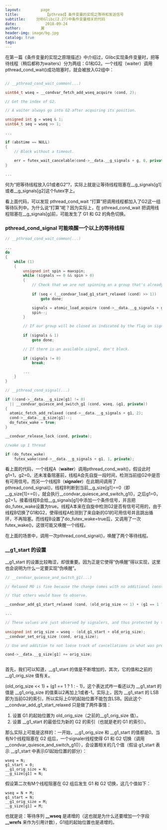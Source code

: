 ```yaml
---
layout:         page
title:            【pthread】条件变量的实现之等待和发送信号
subtitle:     分析Glibc(2.27)中条件变量相关的代码
date:             2018-09-24
author:         翼
header-img: image/bg.jpg
catalog: true
tags:
---
```


在第一篇《条件变量的实现之原理描述》中介绍过，Glibc实现条件变量时，把等待线程（稍后都称为waiters）分为两组：G1和G2。一个线程（waiter）调用pthread_cond_wait()成功阻塞时，就会被放入G2组中：

```cpp

// __pthread_cond_wait_common(...)

uint64_t wseq = __condvar_fetch_add_wseq_acquire (cond, 2);

// Get the index of G2.

// A waiter always go into G2 after acquiring its position.

unsigned int g = wseq & 1;
uint64_t seq = wseq >> 1;

...

if (abstime == NULL)
{
    // Block without a timeout.
    
    err = futex_wait_cancelable(cond->__data.__g_signals + g, 0, private);
}

...

```

何为“把等待线程放入G1或者G2”?，实际上就是让等待线程阻塞在__g_signals[g1]或者__g_signals[g2]这个futex字上。

看上面代码，可以发现 pthread_cond_wait “打算”把调用线程都加入了G2这一组等待队列中。为什么说“打算”呢？因为实际上，在 pthread_cond_wait 把调用线程阻塞在__g_signals[g]前，可能发生了 G1 和 G2 的角色切换。

### pthread_cond_signal 可能唤醒一个以上的等待线程
```cpp
// __pthread_cond_wait_common(...)

...
do
{
    while (1)
    {
        unsigned int spin = maxspin;
        while (signals == 0 && spin > 0)
        {
            // Check that we are not spinning on a group that's already closed.
            
            if (seq < (__condvar_load_g1_start_relaxed (cond) >> 1))
                goto done;

            signals = atomic_load_acquire (cond->__data.__g_signals + g);
            spin--;
        }

        // If our group will be closed as indicated by the flag on signals, don't bother grabbing a signal.
        
        if (signals & 1)
            goto done;

        // If there is an available signal, don't block.
        
        if (signals != 0)
            break;

        ...
    }
}

```

```cpp
// __pthread_cond_signal(...)

if ((cond->__data.__g_size[g1] != 0)
  || __condvar_quiesce_and_switch_g1 (cond, wseq, &g1, private))
{
  atomic_fetch_add_relaxed (cond->__data.__g_signals + g1, 2);
  cond->__data.__g_size[g1]--;
  do_futex_wake = true;
}

__condvar_release_lock (cond, private);

//wake up 1 thread

if (do_futex_wake)
    futex_wake(cond->__data.__g_signals + g1, 1, private);

```
看上面的代码，一个线程A（**waiter**）调用pthread_cond_wait()，假设此时g1=1，g2=0。还未准备阻塞前，线程A会先自旋一段时间，检测当前组G2中是否有可用信号。而另一个线程B（**signaler**）在此期间调用了pthread_cond_signal()，线程B判断到当前__g_size[g1]==0（即__g_size[1]==0），就会执行__condvar_quiesce_and_switch_g1()，之后g1=0，g2=1。接着线程B会给__g_signals[g1]中添加一个条件信号，并且把do_futex_wake设置为true。线程A本来在自旋中检测G2是否有信号可用的，由于线程B切换了G1和G2，使得线程A检测到了来自新的G1的可用信号并且跳出循环，不再阻塞。而线程B设置了do_futex_wake=true后，又调用了一次futex_wake()，这很可能又唤醒一个线程。

在上面的场景中，调用一次pthread_cond_signal()，唤醒了两个等待线程。


### __g1_start 的设置
__g1_start 的设置比较晦涩，却很重要。因为正是它使得“伪唤醒”得以实现，这里也会说明为什么一定要实现“伪唤醒”。

```cpp
// __condvar_quiesce_and_switch_g1(...)

// Relaxed MO is fine because the change comes with no additional constraints

// that others would have to observe.

__condvar_add_g1_start_relaxed (cond, (old_orig_size << 1) + (g1 == 1 ? 1 : - 1));

...

// These values are just observed by signalers, and thus protected by the lock.
  
unsigned int orig_size = wseq - (old_g1_start + old_orig_size);
__condvar_set_orig_size (cond, orig_size);

// Use and addition to not loose track of cancellations in what was previously G2.

cond->__data.__g_size[g1] += orig_size;
  

```
首先，我们可以知道，__g1_start 的值是不断增加的，其次，它的值和之前的 __g1_orig_size 值有关。

(old_orig_size << 1) + (g1 == 1 ? 1 : - 1)，这个表达式咋一看还以为 __g1_start 的值是 __g1_orig_size 的值乘以2再加上1或者-1。实际上，因为 __g1_start 的 LSB 即为当前G2的索引，所以实际上G1的起始位置不能包含LSB。因此这个 __condvar_add_g1_start_relaxed 只是做了两件事情：
1. 设置 G1 的起始位置为 old_orig_size（之前的__g1_orig_size 值）。
2. 设置 __g1_start 的最低位为新的 G2 的索引（也就是老的 G1 的索引）。

那么实际上可能是这样的：一开始，__g1_orig_size 和 __g1_start 的值都是0。当有N个线程阻塞在 G2 组后，一个signaler线程使得 G1 和 G2 切换（调用__condvar_quiesce_and_switch_g1()），会设置相关的几个值（假设 g1_start 表示 __g1_start 中表示G1起始位置的部分）：
```
wseq = N;
g1_start = 0;
__g1_orig_size = N;
__g_size[g1] = N;

```

假设第二次有M个线程阻塞在 G2 组后发生 G1 和 G2 切换，这几个值如下：
```
wseq = N + M;
g1_start = N;
__g1_orig_size = M;
__g_size[g1] = M;

```
也就是说：等待序列 **__wseq** 是递增的（这也就是为什么还要增加一个字段 **__wrefs** 来作为引用计数），G1组的起始位置也是递增的。












